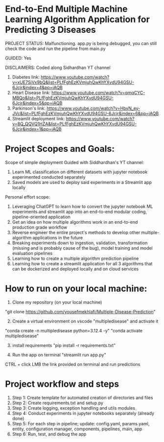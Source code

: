 # End-to-End Multiple Machine Learning Algorithm Application for Predicting 3 Diseases

 PROJECT STATUS: Malfunctioning. app.py is being debugged, you can still check the code and run the pipeline from main.py 
 
 GUIDED: Yes  

DISCLAIMERS:
Coded along Sidhardhan YT channel 
1. Diabetes link: https://www.youtube.com/watch?v=xUE7SjVx9bQ&list=PLfFghEzKVmjuhQwKhYXvdU94GSU-6Jcjr&index=4&pp=iAQB
2. Heart Disease link: https://www.youtube.com/watch?v=qmqCYC-MBQo&list=PLfFghEzKVmjuhQwKhYXvdU94GSU-6Jcjr&index=5&pp=iAQB
3. Parkinson's link: https://www.youtube.com/watch?v=HbyN_ey-JVc&list=PLfFghEzKVmjuhQwKhYXvdU94GSU-6Jcjr&index=6&pp=iAQB
4. Streamlit deployment link: https://www.youtube.com/watch?v=8Q_QQVQ1HZA&list=PLfFghEzKVmjuhQwKhYXvdU94GSU-6Jcjr&index=1&pp=iAQB


# Project Scopes and Goals: 

Scope of simple deployment Guided with Siddhardhan's YT channel: 

1. Learn ML classification on different datasets with jupyter notebook experimented conducted separately
2. Saved models are used to deploy said experiments in a Streamlit app locally


Personal effort scope: 

1. Leveraging ChatGPT to learn how to convert the jupyter notebook ML experiments and streamlit app into an end-to-end modular coding, pipeline-oriented application
2. Get an idea on how multiple algorithms work in an end-to-end production grade workflow
3. Reverse engineer the entire project's methods to develop other multiple-algorithm applications in the future 
4. Breaking experiments down to ingestion, validation, transformation (missing and is probably cause of the bug), model training and model evaluation pipelines
5. Learning how to create a multiple algorithm prediction pipeline
6. Learning how to create a streamlit application for all 3 algorithms that can be dockerized and deployed locally and on cloud services 


# How to run on your local machine: 

1. Clone my repository (on your local machine)

"git clone https://github.com/yousefmekhlafi/Multiple-Disease-Prediction"

2. Create a virtual environment on vscode "multipledisease" and activate it

"conda create -n multipledisease python=3.12.4 -y"
"conda activate multipledisease"

3. install requirements
"pip install -r requirements.txt"

4. Run the app on terminal
"streamlit run app.py"

CTRL + click LMB the link provided on terminal and run predictions  

# Project workflow and steps

1. Step 1: Create template for automated creation of directories and files
2. Step 2: Create requirements.txt and setup.py
3. Step 3: Create logging, exception handling and utils modules 
4. Step 4: Conduct experiments in jupyter notebooks separately (already done)
5. Step 5: For each step in pipeline; update: config.yaml, params.yaml, entity, configuration manager, components, pipelines, main, app
6. Step 6: Run, test, and debug the app 


